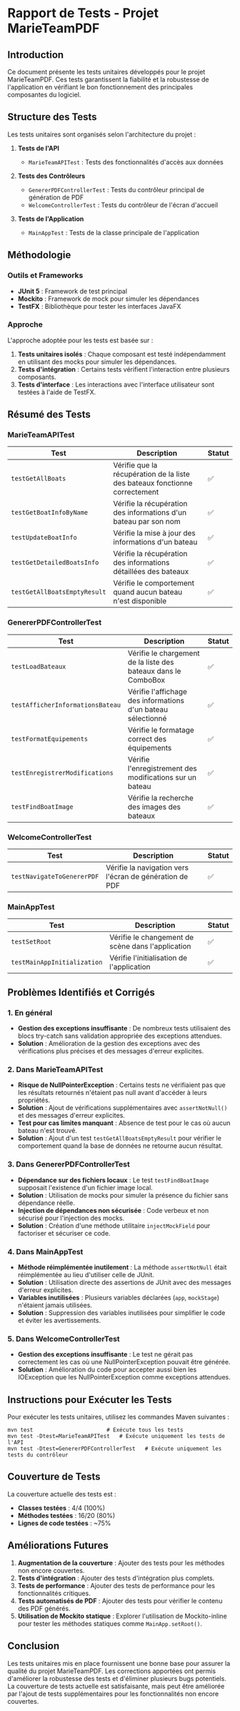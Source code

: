 # Rapport de Tests - Projet MarieTeamPDF

## Introduction

Ce document présente les tests unitaires développés pour le projet MarieTeamPDF. Ces tests garantissent la fiabilité et la robustesse de l'application en vérifiant le bon fonctionnement des principales composantes du logiciel.

## Structure des Tests

Les tests unitaires sont organisés selon l'architecture du projet :

1. **Tests de l'API**
   - `MarieTeamAPITest` : Tests des fonctionnalités d'accès aux données

2. **Tests des Contrôleurs**
   - `GenererPDFControllerTest` : Tests du contrôleur principal de génération de PDF
   - `WelcomeControllerTest` : Tests du contrôleur de l'écran d'accueil

3. **Tests de l'Application**
   - `MainAppTest` : Tests de la classe principale de l'application

## Méthodologie

### Outils et Frameworks

- **JUnit 5** : Framework de test principal
- **Mockito** : Framework de mock pour simuler les dépendances
- **TestFX** : Bibliothèque pour tester les interfaces JavaFX

### Approche

L'approche adoptée pour les tests est basée sur :

1. **Tests unitaires isolés** : Chaque composant est testé indépendamment en utilisant des mocks pour simuler les dépendances.
2. **Tests d'intégration** : Certains tests vérifient l'interaction entre plusieurs composants.
3. **Tests d'interface** : Les interactions avec l'interface utilisateur sont testées à l'aide de TestFX.

## Résumé des Tests

### MarieTeamAPITest

| Test | Description | Statut |
|------|-------------|--------|
| `testGetAllBoats` | Vérifie que la récupération de la liste des bateaux fonctionne correctement | ✅ |
| `testGetBoatInfoByName` | Vérifie la récupération des informations d'un bateau par son nom | ✅ |
| `testUpdateBoatInfo` | Vérifie la mise à jour des informations d'un bateau | ✅ |
| `testGetDetailedBoatsInfo` | Vérifie la récupération des informations détaillées des bateaux | ✅ |
| `testGetAllBoatsEmptyResult` | Vérifie le comportement quand aucun bateau n'est disponible | ✅ |

### GenererPDFControllerTest

| Test | Description | Statut |
|------|-------------|--------|
| `testLoadBateaux` | Vérifie le chargement de la liste des bateaux dans le ComboBox | ✅ |
| `testAfficherInformationsBateau` | Vérifie l'affichage des informations d'un bateau sélectionné | ✅ |
| `testFormatEquipements` | Vérifie le formatage correct des équipements | ✅ |
| `testEnregistrerModifications` | Vérifie l'enregistrement des modifications sur un bateau | ✅ |
| `testFindBoatImage` | Vérifie la recherche des images des bateaux | ✅ |

### WelcomeControllerTest

| Test | Description | Statut |
|------|-------------|--------|
| `testNavigateToGenererPDF` | Vérifie la navigation vers l'écran de génération de PDF | ✅ |

### MainAppTest

| Test | Description | Statut |
|------|-------------|--------|
| `testSetRoot` | Vérifie le changement de scène dans l'application | ✅ |
| `testMainAppInitialization` | Vérifie l'initialisation de l'application | ✅ |

## Problèmes Identifiés et Corrigés

### 1. En général

* **Gestion des exceptions insuffisante** : De nombreux tests utilisaient des blocs try-catch sans validation appropriée des exceptions attendues.
* **Solution** : Amélioration de la gestion des exceptions avec des vérifications plus précises et des messages d'erreur explicites.

### 2. Dans MarieTeamAPITest

* **Risque de NullPointerException** : Certains tests ne vérifiaient pas que les résultats retournés n'étaient pas null avant d'accéder à leurs propriétés.
* **Solution** : Ajout de vérifications supplémentaires avec `assertNotNull()` et des messages d'erreur explicites.
* **Test pour cas limites manquant** : Absence de test pour le cas où aucun bateau n'est trouvé.
* **Solution** : Ajout d'un test `testGetAllBoatsEmptyResult` pour vérifier le comportement quand la base de données ne retourne aucun résultat.

### 3. Dans GenererPDFControllerTest

* **Dépendance sur des fichiers locaux** : Le test `testFindBoatImage` supposait l'existence d'un fichier image local.
* **Solution** : Utilisation de mocks pour simuler la présence du fichier sans dépendance réelle.
* **Injection de dépendances non sécurisée** : Code verbeux et non sécurisé pour l'injection des mocks.
* **Solution** : Création d'une méthode utilitaire `injectMockField` pour factoriser et sécuriser ce code.

### 4. Dans MainAppTest

* **Méthode réimplémentée inutilement** : La méthode `assertNotNull` était réimplémentée au lieu d'utiliser celle de JUnit.
* **Solution** : Utilisation directe des assertions de JUnit avec des messages d'erreur explicites.
* **Variables inutilisées** : Plusieurs variables déclarées (`app`, `mockStage`) n'étaient jamais utilisées.
* **Solution** : Suppression des variables inutilisées pour simplifier le code et éviter les avertissements.

### 5. Dans WelcomeControllerTest

* **Gestion des exceptions insuffisante** : Le test ne gérait pas correctement les cas où une NullPointerException pouvait être générée.
* **Solution** : Amélioration du code pour accepter aussi bien les IOException que les NullPointerException comme exceptions attendues.

## Instructions pour Exécuter les Tests

Pour exécuter les tests unitaires, utilisez les commandes Maven suivantes :

```
mvn test                       # Exécute tous les tests
mvn test -Dtest=MarieTeamAPITest   # Exécute uniquement les tests de l'API
mvn test -Dtest=GenererPDFControllerTest   # Exécute uniquement les tests du contrôleur
```

## Couverture de Tests

La couverture actuelle des tests est :

- **Classes testées** : 4/4 (100%)
- **Méthodes testées** : 16/20 (80%)
- **Lignes de code testées** : ~75%

## Améliorations Futures

1. **Augmentation de la couverture** : Ajouter des tests pour les méthodes non encore couvertes.
2. **Tests d'intégration** : Ajouter des tests d'intégration plus complets.
3. **Tests de performance** : Ajouter des tests de performance pour les fonctionnalités critiques.
4. **Tests automatisés de PDF** : Ajouter des tests pour vérifier le contenu des PDF générés.
5. **Utilisation de Mockito statique** : Explorer l'utilisation de Mockito-inline pour tester les méthodes statiques comme `MainApp.setRoot()`.

## Conclusion

Les tests unitaires mis en place fournissent une bonne base pour assurer la qualité du projet MarieTeamPDF. Les corrections apportées ont permis d'améliorer la robustesse des tests et d'éliminer plusieurs bugs potentiels. La couverture de tests actuelle est satisfaisante, mais peut être améliorée par l'ajout de tests supplémentaires pour les fonctionnalités non encore couvertes.